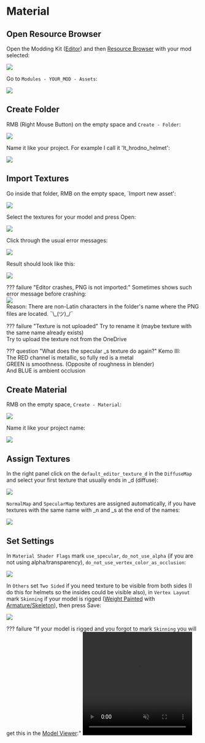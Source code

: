 # Material

## Open Resource Browser

Open the Modding Kit ([Editor](/editor/editor/)) and then [Resource Browser](/editor/resource_browser/) with your mod selected:

![](/pics/2410040940.png)

Go to `Modules - YOUR_MOD - Assets`:

![](/pics/2410040914.png)

## Create Folder

RMB (Right Mouse Button) on the empty space and `Create - Folder`:

![](/pics/2410040916.png)

Name it like your project. For example I call it 'lt_hrodno_helmet':

![](/pics/2410040917.png)

## Import Textures

Go inside that folder, RMB on the empty space, `Import new asset':

![](/pics/2410040919.png)

Select the textures for your model and press Open:

![](/pics/2410040920.png)

Click through the usual error messages:

![](/pics/2410040924.png)

Result should look like this:

![](/pics/2410040943.png)


??? failure "Editor crashes, PNG is not imported:"
    Sometimes shows such error message before crashing:<br>
    ![](/pics/2410041152.png)<br>
    Reason: There are non-Latin characters in the folder's name where the PNG files are located. ¯\\\_(ツ)\_/¯

??? failure "Texture is not uploaded"
    Try to rename it (maybe texture with the same name already exists)<br>
    Try to upload the texture not from the OneDrive

??? question "What does the specular _s texture do again?"
    Kemo III:<br>
    The RED channel is metallic, so fully red is a metal<br>
    GREEN is smoothness. (Opposite of roughness in blender)<br>
    And BLUE is ambient occlusion

## Create Material

RMB on the empty space, `Create - Material`:

![](/pics/2410040947.png)

Name it like your project name:

![](/pics/2410040948.png)


## Assign Textures

In the right panel click on the `default_editor_texture_d` in the `DiffuseMap` and select your first texture that usually ends in _d (diffuse):

![](/pics/2410040951.png)

`NormalMap` and `SpecularMap` textures are assigned automatically, if you have textures with the same name with _n and _s at the end of the names:

![](/pics/2410040952.png)


## Set Settings

In `Material Shader Flags` mark `use_specular`, `do_not_use_alpha` (if you are not using alpha/transparency), `do_not_use_vertex_color_as_occlusion`:

![](/pics/2410040955.png)


In `Others` set `Two Sided` if you need texture to be visible from both sides (I do this for helmets so the insides could be visible also), in `Vertex Layout` mark `Skinning` if your model is rigged ([Weight Painted](/3d/weight_painting/) with [Armature/Skeleton](/3d/armature_skeleton/)), then press Save:

![](/pics/2410040956.png)


??? failure "If your model is rigged and you forgot to mark `Skinning` you will get this in the [Model Viewer](/3d/model_viewer/#disabled-skinning):"
    <video width="285" height="269" controls autoplay loop muted>
        <source src="/pics/material_skinning_problem.webm" type="video/webm">
        Your browser does not support the video tag.
    </video>


